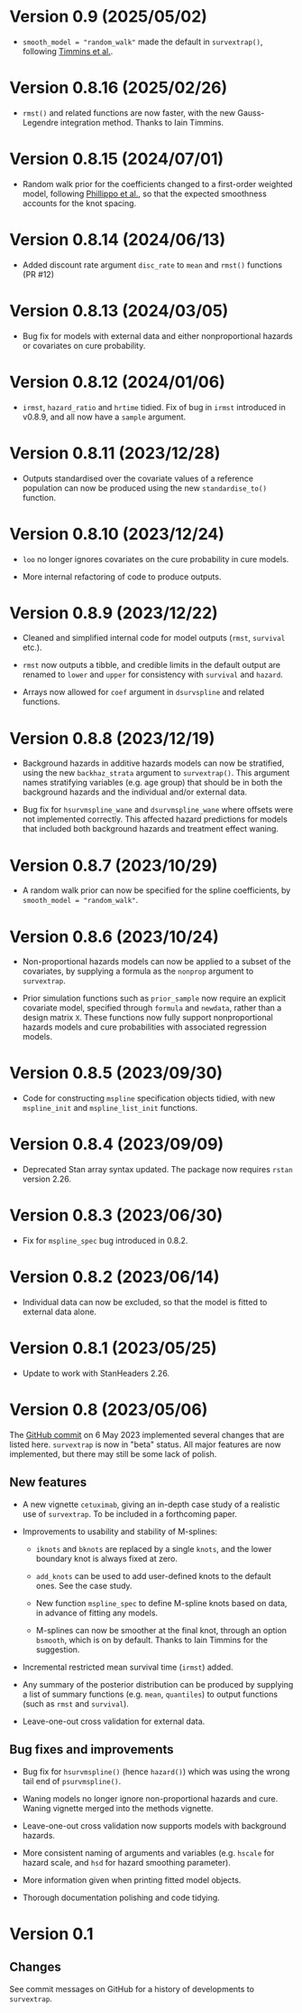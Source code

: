 # Version 0.9 (2025/05/02)

* `smooth_model = "random_walk"` made the default in `survextrap()`, following [Timmins et al.](10.48550/arXiv.2503.21388).


# Version 0.8.16 (2025/02/26)

* `rmst()` and related functions are now faster, with the new Gauss-Legendre integration method.  Thanks to Iain Timmins.


# Version 0.8.15 (2024/07/01)

* Random walk prior for the coefficients changed to a first-order weighted model, following [Phillippo et al.](https://arxiv.org/abs/2401.12640), so that the expected smoothness accounts for the knot spacing.


# Version 0.8.14 (2024/06/13)

* Added discount rate argument `disc_rate` to `mean` and `rmst()` functions (PR #12)


# Version 0.8.13 (2024/03/05)

* Bug fix for models with external data and either nonproportional hazards or covariates on cure probability. 


# Version 0.8.12 (2024/01/06)

* `irmst`, `hazard_ratio` and `hrtime` tidied.   Fix of bug in `irmst` introduced in v0.8.9, and all now have a `sample` argument.


# Version 0.8.11 (2023/12/28)

* Outputs standardised over the covariate values of a reference population can now be produced using the new `standardise_to()` function.


# Version 0.8.10 (2023/12/24)

* `loo` no longer ignores covariates on the cure probability in cure models.

* More internal refactoring of code to produce outputs.


# Version 0.8.9 (2023/12/22)

* Cleaned and simplified internal code for model outputs (`rmst`, `survival` etc.). 

* `rmst` now outputs a tibble, and credible limits in the default output are renamed to `lower` and `upper` for consistency with `survival` and `hazard`.

* Arrays now allowed for `coef` argument in `dsurvspline` and related functions.


# Version 0.8.8 (2023/12/19)

* Background hazards in additive hazards models can now be stratified, using the new `backhaz_strata` argument to `survextrap()`.  This argument names stratifying variables (e.g. age group) that should be in both the background hazards and the individual and/or external data.

* Bug fix for `hsurvmspline_wane` and `dsurvmspline_wane` where offsets were not implemented correctly.  This affected hazard predictions for models that included both background hazards and treatment effect waning.


# Version 0.8.7 (2023/10/29)

* A random walk prior can now be specified for the spline coefficients, by `smooth_model = "random_walk"`. 


# Version 0.8.6 (2023/10/24)

* Non-proportional hazards models can now be applied to a subset of the covariates, by supplying a formula as the `nonprop` argument to `survextrap`. 

* Prior simulation functions such as `prior_sample` now require an explicit covariate model, specified through `formula` and `newdata`, rather than a design matrix `X`.  These functions now fully support nonproportional hazards models and cure probabilities with associated regression models.


# Version 0.8.5 (2023/09/30)

* Code for constructing `mspline` specification objects tidied, with new `mspline_init` and `mspline_list_init` functions.


# Version 0.8.4 (2023/09/09)

* Deprecated Stan array syntax updated.  The package now requires `rstan` version 2.26.


# Version 0.8.3 (2023/06/30)

* Fix for `mspline_spec` bug introduced in 0.8.2.


# Version 0.8.2 (2023/06/14)

* Individual data can now be excluded, so that the model is fitted to external data alone.


# Version 0.8.1 (2023/05/25)

* Update to work with StanHeaders 2.26.


# Version 0.8 (2023/05/06)

The [GitHub commit](https://github.com/chjackson/survextrap/commit/1668f40604d9dc62d83a698c735275506474aa03) on 6 May 2023 implemented several changes that are listed here.  `survextrap` is now in "beta" status.  All major features are now implemented, but there may still be some lack of polish.


## New features 

* A new vignette `cetuximab`, giving an in-depth case study of a realistic use of `survextrap`.  To be included in a forthcoming paper.

* Improvements to usability and stability of M-splines:

    - `iknots` and `bknots` are replaced by a single `knots`, and the lower boundary knot is always fixed at zero.
	
	- `add_knots` can be used to add user-defined knots to the default ones.  See the case study.

    - New function `mspline_spec` to define M-spline knots based on data, in advance of fitting any models. 

    - M-splines can now be smoother at the final knot, through an option `bsmooth`, which is on by default.  Thanks to Iain Timmins for the suggestion.

* Incremental restricted mean survival time (`irmst`) added.

* Any summary of the posterior distribution can be produced by supplying a list of summary functions (e.g. `mean`, `quantiles`) to output functions (such as `rmst` and `survival`).

* Leave-one-out cross validation for external data.


## Bug fixes and improvements

* Bug fix for `hsurvmspline()` (hence `hazard()`) which was using the wrong tail end of `psurvmspline()`.

* Waning models no longer ignore non-proportional hazards and cure.  Waning vignette merged into the methods vignette.

* Leave-one-out cross validation now supports models with background hazards.

* More consistent naming of arguments and variables (e.g. `hscale` for hazard scale, and `hsd` for hazard smoothing parameter).

* More information given when printing fitted model objects.

* Thorough documentation polishing and code tidying.


# Version 0.1

## Changes

See commit messages on GitHub for a history of developments to `survextrap`.
